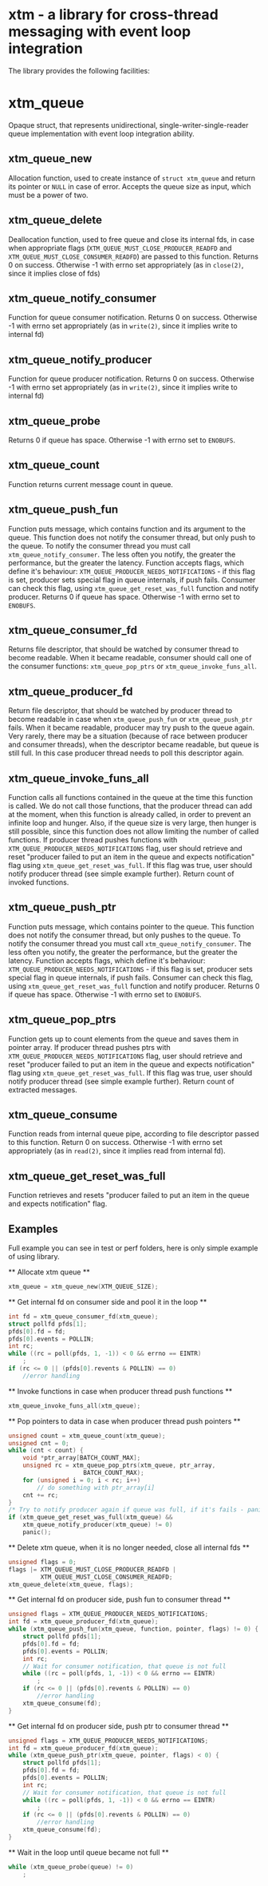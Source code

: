 # xtm - a library for cross-thread messaging with event loop integration

The library provides the following facilities:

# xtm_queue

Opaque struct, that represents unidirectional, single-writer-single-reader queue
implementation with event loop integration ability.

## xtm_queue_new

Allocation function, used to create instance of `struct xtm_queue` and return
its pointer or `NULL` in case of error. Accepts the queue size as input, which
must be a power of two.

## xtm_queue_delete

Deallocation function, used to free queue and close its internal fds, in case
when appropriate flags (`XTM_QUEUE_MUST_CLOSE_PRODUCER_READFD` and
`XTM_QUEUE_MUST_CLOSE_CONSUMER_READFD`) are passed to this function.
Returns 0 on success. Otherwise -1 with errno set appropriately (as in
`close(2)`, since it implies close of fds)

## xtm_queue_notify_consumer

Function for queue consumer notification.
Returns 0 on success. Otherwise -1 with errno set appropriately (as in
`write(2)`, since it implies write to internal fd)

## xtm_queue_notify_producer

Function for queue producer notification.
Returns 0 on success. Otherwise -1 with errno set appropriately (as in
`write(2)`, since it implies write to internal fd)

## xtm_queue_probe

Returns 0 if queue has space. Otherwise -1 with errno set to `ENOBUFS`.

## xtm_queue_count

Function returns current message count in queue.

## xtm_queue_push_fun

Function puts message, which contains function and its argument to the queue.
This function does not notify the consumer thread, but only push to the queue.
To notify the consumer thread you must call `xtm_queue_notify_consumer`. The less
often you notify, the greater the performance, but the greater the latency.
Function accepts flags, which define it's behaviour:
`XTM_QUEUE_PRODUCER_NEEDS_NOTIFICATIONS` - if this flag is set, producer sets
special flag in queue internals, if push fails. Consumer can check this flag,
using `xtm_queue_get_reset_was_full` function and notify producer.
Returns 0 if queue has space. Otherwise -1 with errno set to `ENOBUFS`.

## xtm_queue_consumer_fd

Returns file descriptor, that should be watched by consumer thread to
become readable. When it became readable, consumer should call one of
the consumer functions: `xtm_queue_pop_ptrs` or `xtm_queue_invoke_funs_all`.

## xtm_queue_producer_fd

Return file descriptor, that should be watched by producer thread to become
readable in case when `xtm_queue_push_fun` or `xtm_queue_push_ptr` fails. When
it became readable, producer may try push to the queue again. Very rarely,
there may be a situation (because of race between producer and consumer
threads), when the descriptor became readable, but queue is still full. In this
case producer thread needs to poll this descriptor again.

## xtm_queue_invoke_funs_all

Function calls all functions contained in the queue at the time this function is
called. We do not call those functions, that the producer thread can add at the
moment, when this function is already called, in order to prevent an infinite loop
and hunger. Also, if the queue size is very large, then hunger is still possible,
since this function does not allow limiting the number of called functions.
If producer thread pushes functions with `XTM_QUEUE_PRODUCER_NEEDS_NOTIFICATIONS`
flag, user should retrieve and reset "producer failed to put an item
in the queue and expects notification" flag using `xtm_queue_get_reset_was_full`.
If this flag was true, user should notify producer thread (see simple example
further).
Return count of invoked functions.

## xtm_queue_push_ptr

Function puts message, which contains pointer to the queue. This function does not
notify the consumer thread, but only pushes to the queue. To notify the consumer thread
you must call `xtm_queue_notify_consumer`. The less often you notify, the greater the
performance, but the greater the latency.
Function accepts flags, which define it's behaviour:
`XTM_QUEUE_PRODUCER_NEEDS_NOTIFICATIONS` - if this flag is set, producer sets
special flag in queue internals, if push fails. Consumer can check this flag,
using `xtm_queue_get_reset_was_full` function and notify producer.
Returns 0 if queue has space. Otherwise -1 with errno set to `ENOBUFS`.

## xtm_queue_pop_ptrs

Function gets up to count elements from the queue and saves them in pointer array.
If producer thread pushes ptrs with `XTM_QUEUE_PRODUCER_NEEDS_NOTIFICATIONS`
flag, user should retrieve and reset "producer failed to put an item
in the queue and expects notification" flag using `xtm_queue_get_reset_was_full`.
If this flag was true, user should notify producer thread (see simple example further).
Return count of extracted messages.

## xtm_queue_consume

Function reads from internal queue pipe, according to file descriptor passed
to this function.
Return 0 on success. Otherwise -1 with errno set appropriately (as in `read(2)`,
since it implies read from internal fd).

## xtm_queue_get_reset_was_full

Function retrieves and resets "producer failed to put an item in the queue and
expects notification" flag.

Examples
--------

Full example you can see in test or perf folders, here is only simple
example of using library.

** Allocate xtm queue **

```c
xtm_queue = xtm_queue_new(XTM_QUEUE_SIZE);
```

** Get internal fd on consumer side and pool it in the loop **

```c
int fd = xtm_queue_consumer_fd(xtm_queue);
struct pollfd pfds[1];
pfds[0].fd = fd;
pfds[0].events = POLLIN;
int rc;
while ((rc = poll(pfds, 1, -1)) < 0 && errno == EINTR)
	;
if (rc <= 0 || (pfds[0].revents & POLLIN) == 0)
	//error handling
```

** Invoke functions in case when producer thread push functions **

```c
xtm_queue_invoke_funs_all(xtm_queue);
```

** Pop pointers to data in case when producer thread push pointers **

```c
unsigned count = xtm_queue_count(xtm_queue);
unsigned cnt = 0;
while (cnt < count) {
	void *ptr_array[BATCH_COUNT_MAX];
	unsigned rc = xtm_queue_pop_ptrs(xtm_queue, ptr_array,
					 BATCH_COUNT_MAX);
	for (unsigned i = 0; i < rc; i++)
		// do something with ptr_array[i]
	cnt += rc;
}
/* Try to notify producer again if queue was full, if it's fails - panic */
if (xtm_queue_get_reset_was_full(xtm_queue) &&
    xtm_queue_notify_producer(xtm_queue) != 0)
	panic();
```

** Delete xtm queue, when it is no longer needed, close all internal fds **

```c
unsigned flags = 0;
flags |= XTM_QUEUE_MUST_CLOSE_PRODUCER_READFD |
         XTM_QUEUE_MUST_CLOSE_CONSUMER_READFD;
xtm_queue_delete(xtm_queue, flags);
```

** Get internal fd on producer side, push fun to consumer thread **

```c
unsigned flags = XTM_QUEUE_PRODUCER_NEEDS_NOTIFICATIONS;
int fd = xtm_queue_producer_fd(xtm_queue);
while (xtm_queue_push_fun(xtm_queue, function, pointer, flags) != 0) {
	struct pollfd pfds[1];
	pfds[0].fd = fd;
	pfds[0].events = POLLIN;
	int rc;
	// Wait for consumer notification, that queue is not full
	while ((rc = poll(pfds, 1, -1)) < 0 && errno == EINTR)
		;
	if (rc <= 0 || (pfds[0].revents & POLLIN) == 0)
		//error handling
	xtm_queue_consume(fd);
}
```

** Get internal fd on producer side, push ptr to consumer thread **

```c
unsigned flags = XTM_QUEUE_PRODUCER_NEEDS_NOTIFICATIONS;
int fd = xtm_queue_producer_fd(xtm_queue);
while (xtm_queue_push_ptr(xtm_queue, pointer, flags) < 0) {
	struct pollfd pfds[1];
	pfds[0].fd = fd;
	pfds[0].events = POLLIN;
	int rc;
	// Wait for consumer notification, that queue is not full
	while ((rc = poll(pfds, 1, -1)) < 0 && errno == EINTR)
		;
	if (rc <= 0 || (pfds[0].revents & POLLIN) == 0)
		//error handling
	xtm_queue_consume(fd);
}
```

** Wait in the loop until queue became not full **

```c
while (xtm_queue_probe(queue) != 0)
	;
```
